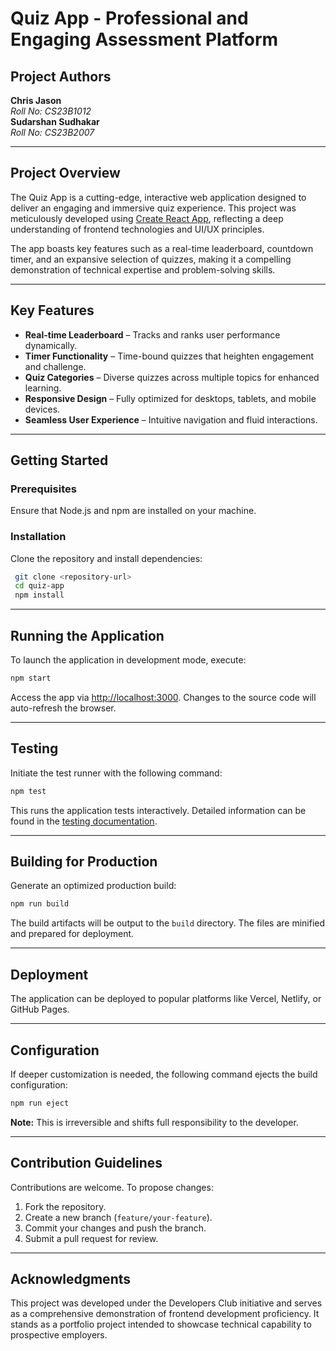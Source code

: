 # Quiz App - Professional and Engaging Assessment Platform

## Project Authors
**Chris Jason**  
*Roll No: CS23B1012*  
**Sudarshan Sudhakar**  
*Roll No: CS23B2007*  

---

## Project Overview
The Quiz App is a cutting-edge, interactive web application designed to deliver an engaging and immersive quiz experience. This project was meticulously developed using [Create React App](https://github.com/facebook/create-react-app), reflecting a deep understanding of frontend technologies and UI/UX principles. 

The app boasts key features such as a real-time leaderboard, countdown timer, and an expansive selection of quizzes, making it a compelling demonstration of technical expertise and problem-solving skills. 

---

## Key Features
- **Real-time Leaderboard** – Tracks and ranks user performance dynamically.  
- **Timer Functionality** – Time-bound quizzes that heighten engagement and challenge.  
- **Quiz Categories** – Diverse quizzes across multiple topics for enhanced learning.  
- **Responsive Design** – Fully optimized for desktops, tablets, and mobile devices.  
- **Seamless User Experience** – Intuitive navigation and fluid interactions.

---

## Getting Started

### Prerequisites
Ensure that Node.js and npm are installed on your machine.

### Installation
Clone the repository and install dependencies:
```bash
 git clone <repository-url>
 cd quiz-app
 npm install
```

---

## Running the Application
To launch the application in development mode, execute:
```bash
npm start
```
Access the app via [http://localhost:3000](http://localhost:3000). Changes to the source code will auto-refresh the browser.

---

## Testing
Initiate the test runner with the following command:
```bash
npm test
```
This runs the application tests interactively. Detailed information can be found in the [testing documentation](https://facebook.github.io/create-react-app/docs/running-tests).

---

## Building for Production
Generate an optimized production build:
```bash
npm run build
```
The build artifacts will be output to the `build` directory. The files are minified and prepared for deployment.

---

## Deployment
The application can be deployed to popular platforms like Vercel, Netlify, or GitHub Pages.

---

## Configuration
If deeper customization is needed, the following command ejects the build configuration:
```bash
npm run eject
```
**Note:** This is irreversible and shifts full responsibility to the developer.

---

## Contribution Guidelines
Contributions are welcome. To propose changes:
1. Fork the repository.
2. Create a new branch (`feature/your-feature`).
3. Commit your changes and push the branch.
4. Submit a pull request for review.

---

## Acknowledgments
This project was developed under the Developers Club initiative and serves as a comprehensive demonstration of frontend development proficiency. It stands as a portfolio project intended to showcase technical capability to prospective employers.

